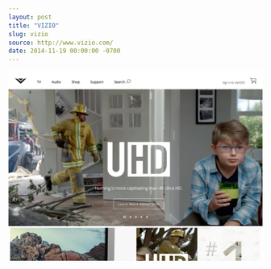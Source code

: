 ```yaml
---
layout: post 
title: "VIZIO"
slug: vizio
source: http://www.vizio.com/
date: 2014-11-19 00:00:00 -0700
---
```


<img src="/screenshots/vizio.jpg">
